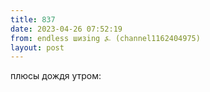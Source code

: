 ```yaml
---
title: 837
date: 2023-04-26 07:52:19
from: endless шизing ⍼ (channel1162404975)
layout: post
---
```


плюсы дождя утром:
